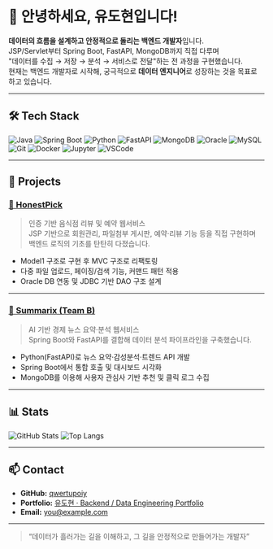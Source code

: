 # 👋 안녕하세요, 유도현입니다!

**데이터의 흐름을 설계하고 안정적으로 돌리는 백엔드 개발자**입니다.  
JSP/Servlet부터 Spring Boot, FastAPI, MongoDB까지 직접 다루며  
"데이터를 수집 → 저장 → 분석 → 서비스로 전달"하는 전 과정을 구현했습니다.  
현재는 백엔드 개발자로 시작해, 궁극적으로 **데이터 엔지니어**로 성장하는 것을 목표로 하고 있습니다.

---

## 🛠️ Tech Stack
![Java](https://img.shields.io/badge/Java-ED8B00?style=for-the-badge&logo=openjdk&logoColor=white)
![Spring Boot](https://img.shields.io/badge/SpringBoot-6DB33F?style=for-the-badge&logo=springboot&logoColor=white)
![Python](https://img.shields.io/badge/Python-3776AB?style=for-the-badge&logo=python&logoColor=white)
![FastAPI](https://img.shields.io/badge/FastAPI-009688?style=for-the-badge&logo=fastapi&logoColor=white)
![MongoDB](https://img.shields.io/badge/MongoDB-47A248?style=for-the-badge&logo=mongodb&logoColor=white)
![Oracle](https://img.shields.io/badge/Oracle-F80000?style=for-the-badge&logo=oracle&logoColor=white)
![MySQL](https://img.shields.io/badge/MySQL-4479A1?style=for-the-badge&logo=mysql&logoColor=white)
![Git](https://img.shields.io/badge/Git-F05032?style=for-the-badge&logo=git&logoColor=white)
![Docker](https://img.shields.io/badge/Docker-2496ED?style=for-the-badge&logo=docker&logoColor=white)
![Jupyter](https://img.shields.io/badge/Jupyter-F37626?style=for-the-badge&logo=jupyter&logoColor=white)
![VSCode](https://img.shields.io/badge/VSCode-007ACC?style=for-the-badge&logo=visualstudiocode&logoColor=white)


---

## 💼 Projects

### [🔹 HonestPick](https://github.com/qwertupoiy/HonestPick)
> 인증 기반 음식점 리뷰 및 예약 웹서비스  
> JSP 기반으로 회원관리, 파일첨부 게시판, 예약·리뷰 기능 등을 직접 구현하며  
> 백엔드 로직의 기초를 탄탄히 다졌습니다.

- Model1 구조로 구현 후 MVC 구조로 리팩토링  
- 다중 파일 업로드, 페이징/검색 기능, 커맨드 패턴 적용  
- Oracle DB 연동 및 JDBC 기반 DAO 구조 설계

---

### [🔹 Summarix (Team B)](https://github.com/qwertupoiy/Summarix)
> AI 기반 경제 뉴스 요약·분석 웹서비스  
> Spring Boot와 FastAPI를 결합해 데이터 분석 파이프라인을 구축했습니다.

- Python(FastAPI)로 뉴스 요약·감성분석·트렌드 API 개발  
- Spring Boot에서 통합 호출 및 대시보드 시각화  
- MongoDB를 이용해 사용자 관심사 기반 추천 및 클릭 로그 수집

---

## 📊 Stats
![GitHub Stats](https://github-readme-stats.vercel.app/api?username=qwertupoiy&show_icons=true&theme=default)
![Top Langs](https://github-readme-stats.vercel.app/api/top-langs/?username=qwertupoiy&layout=compact&theme=default)

---

## 📫 Contact
- **GitHub:** [qwertupoiy](https://github.com/qwertupoiy)  
- **Portfolio:** [유도현 · Backend / Data Engineering Portfolio](https://qwertupoiy.github.io)  
- **Email:** you@example.com  

---

> “데이터가 흘러가는 길을 이해하고, 그 길을 안정적으로 만들어가는 개발자”
